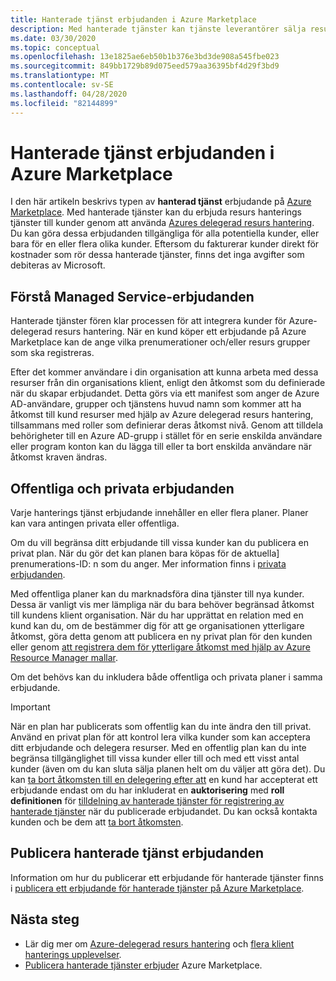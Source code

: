```yaml
---
title: Hanterade tjänst erbjudanden i Azure Marketplace
description: Med hanterade tjänster kan tjänste leverantörer sälja resurs hanterings erbjudanden till kunder på Azure Marketplace.
ms.date: 03/30/2020
ms.topic: conceptual
ms.openlocfilehash: 13e1825ae6eb50b1b376e3bd3de908a545fbe023
ms.sourcegitcommit: 849bb1729b89d075eed579aa36395bf4d29f3bd9
ms.translationtype: MT
ms.contentlocale: sv-SE
ms.lasthandoff: 04/28/2020
ms.locfileid: "82144899"
---
```

# <a name="managed-service-offers-in-azure-marketplace"></a>Hanterade tjänst erbjudanden i Azure Marketplace

I den här artikeln beskrivs typen av **hanterad tjänst** erbjudande på [Azure Marketplace](https://azuremarketplace.microsoft.com). Med hanterade tjänster kan du erbjuda resurs hanterings tjänster till kunder genom att använda [Azures delegerad resurs hantering](azure-delegated-resource-management.md). Du kan göra dessa erbjudanden tillgängliga för alla potentiella kunder, eller bara för en eller flera olika kunder. Eftersom du fakturerar kunder direkt för kostnader som rör dessa hanterade tjänster, finns det inga avgifter som debiteras av Microsoft.

## <a name="understand-managed-service-offers"></a>Förstå Managed Service-erbjudanden

Hanterade tjänster fören klar processen för att integrera kunder för Azure-delegerad resurs hantering. När en kund köper ett erbjudande på Azure Marketplace kan de ange vilka prenumerationer och/eller resurs grupper som ska registreras.

Efter det kommer användare i din organisation att kunna arbeta med dessa resurser från din organisations klient, enligt den åtkomst som du definierade när du skapar erbjudandet. Detta görs via ett manifest som anger de Azure AD-användare, grupper och tjänstens huvud namn som kommer att ha åtkomst till kund resurser med hjälp av Azure delegerad resurs hantering, tillsammans med roller som definierar deras åtkomst nivå. Genom att tilldela behörigheter till en Azure AD-grupp i stället för en serie enskilda användare eller program konton kan du lägga till eller ta bort enskilda användare när åtkomst kraven ändras.

## <a name="public-and-private-offers"></a>Offentliga och privata erbjudanden

Varje hanterings tjänst erbjudande innehåller en eller flera planer. Planer kan vara antingen privata eller offentliga.

Om du vill begränsa ditt erbjudande till vissa kunder kan du publicera en privat plan. När du gör det kan planen bara köpas för de aktuella] prenumerations-ID: n som du anger. Mer information finns i [privata erbjudanden](../../marketplace/private-offers.md).

Med offentliga planer kan du marknadsföra dina tjänster till nya kunder. Dessa är vanligt vis mer lämpliga när du bara behöver begränsad åtkomst till kundens klient organisation. När du har upprättat en relation med en kund kan du, om de bestämmer dig för att ge organisationen ytterligare åtkomst, göra detta genom att publicera en ny privat plan för den kunden eller genom [att registrera dem för ytterligare åtkomst med hjälp av Azure Resource Manager mallar](../how-to/onboard-customer.md).

Om det behövs kan du inkludera både offentliga och privata planer i samma erbjudande.

> [!IMPORTANT]
> När en plan har publicerats som offentlig kan du inte ändra den till privat. Använd en privat plan för att kontrol lera vilka kunder som kan acceptera ditt erbjudande och delegera resurser. Med en offentlig plan kan du inte begränsa tillgänglighet till vissa kunder eller till och med ett visst antal kunder (även om du kan sluta sälja planen helt om du väljer att göra det). Du kan [ta bort åtkomsten till en delegering efter att](../how-to/remove-delegation.md) en kund har accepterat ett erbjudande endast om du har inkluderat en **auktorisering** med **roll definitionen** för [tilldelning av hanterade tjänster för registrering av hanterade tjänster](../../role-based-access-control/built-in-roles.md#managed-services-registration-assignment-delete-role) när du publicerade erbjudandet. Du kan också kontakta kunden och be dem att [ta bort åtkomsten](../how-to/view-manage-service-providers.md#add-or-remove-service-provider-offers).

## <a name="publish-managed-service-offers"></a>Publicera hanterade tjänst erbjudanden

Information om hur du publicerar ett erbjudande för hanterade tjänster finns i [publicera ett erbjudande för hanterade tjänster på Azure Marketplace](../how-to/publish-managed-services-offers.md).

## <a name="next-steps"></a>Nästa steg

- Lär dig mer om [Azure-delegerad resurs hantering](azure-delegated-resource-management.md) och [flera klient hanterings upplevelser](cross-tenant-management-experience.md).
- [Publicera hanterade tjänster erbjuder](../how-to/publish-managed-services-offers.md) Azure Marketplace.

